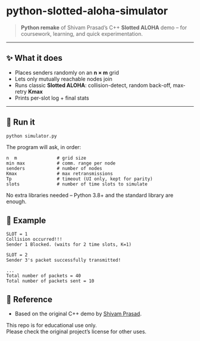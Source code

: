 # python-slotted-aloha-simulator

> **Python remake** of Shivam Prasad’s C++ **Slotted ALOHA** demo – for coursework, learning, and quick experimentation.

---

## ✨ What it does

- Places senders randomly on an **n × m** grid  
- Lets only mutually reachable nodes join  
- Runs classic **Slotted ALOHA**: collision-detect, random back-off, max‐retry **Kmax**  
- Prints per-slot log + final stats

---

## 🚀 Run it

```bash
python simulator.py
```

The program will ask, in order:

```text
n  m               # grid size
min max            # comm. range per node
senders            # number of nodes
Kmax               # max retransmissions
Tp                 # timeout (UI only, kept for parity)
slots              # number of time slots to simulate
```

No extra libraries needed – Python 3.8+ and the standard library are enough.

## 🔎 Example

```text
SLOT = 1
Collision occurred!!!
Sender 1 Blocked. (waits for 2 time slots, K=1)

SLOT = 2
Sender 3's packet successfully transmitted!

...
Total number of packets = 40
Total number of packets sent = 10
```

## 📝 Reference
- Based on the original C++ demo by [Shivam Prasad](https://github.com/shivam2296/Slotted-ALOHA).

This repo is for educational use only.  
Please check the original project’s license for other uses.
